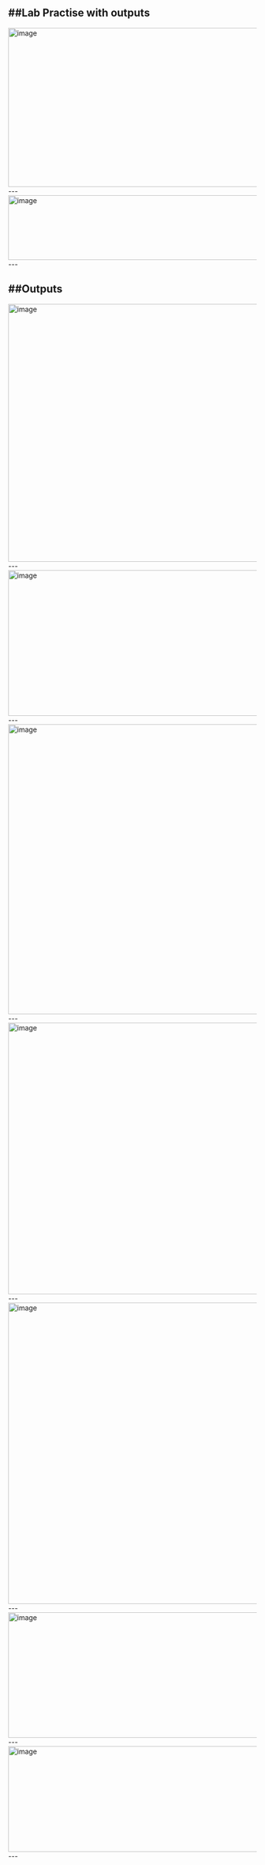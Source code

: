 ##Lab Practise with outputs
---
<img width="818" height="322" alt="image" src="https://github.com/user-attachments/assets/24c74002-f288-40f3-8238-a7b394ea2eb7" />
---
<img width="574" height="131" alt="image" src="https://github.com/user-attachments/assets/d3e6e49c-d5d2-4936-b28e-783e93120188" />
---

##Outputs
---
<img width="789" height="522" alt="image" src="https://github.com/user-attachments/assets/c1b01f2f-fc69-4d0f-9ceb-3ddf5913c99b" />
---
<img width="738" height="295" alt="image" src="https://github.com/user-attachments/assets/d374a90a-0489-4284-8611-e5f2d80e3d43" />
---
<img width="934" height="587" alt="image" src="https://github.com/user-attachments/assets/9b3a9af6-0102-4908-9a3b-6236be4d3952" />
---
<img width="809" height="550" alt="image" src="https://github.com/user-attachments/assets/48d39e63-b583-4216-a7d3-ce0054a65418" />
---
<img width="673" height="610" alt="image" src="https://github.com/user-attachments/assets/8c4665d4-d4fc-4b0e-b4fe-d3c5d5a8bbec" />
---
<img width="809" height="254" alt="image" src="https://github.com/user-attachments/assets/f8589cc9-1976-4c9d-8be8-c2175a24b87f" />
---
<img width="615" height="214" alt="image" src="https://github.com/user-attachments/assets/e5ed0b08-4654-43b1-9372-71d7ffc6e9e2" />
---

